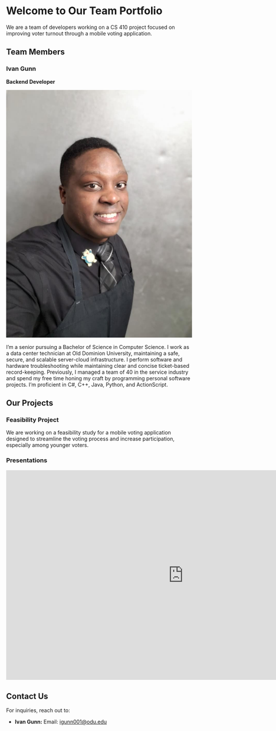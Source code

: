 # Welcome to Our Team Portfolio

We are a team of developers working on a CS 410 project focused on improving voter turnout through a mobile voting application.

## Team Members

### Ivan Gunn
**Backend Developer**

![Ivan Gunn](images/IvanGProfilePicture.jpg) 

I’m a senior pursuing a Bachelor of Science in Computer Science. I work as a data center technician at Old Dominion University, maintaining a safe, secure, and scalable server-cloud infrastructure. I perform software and hardware troubleshooting while maintaining clear and concise ticket-based record-keeping. Previously, I managed a team of 40 in the service industry and spend my free time honing my craft by programming personal software projects. I’m proficient in C#, C++, Java, Python, and ActionScript.
  

## Our Projects
### Feasibility Project
We are working on a feasibility study for a mobile voting application designed to streamline the voting process and increase participation, especially among younger voters.

### Presentations
<iframe src="https://docs.google.com/presentation/d/e/YOUR_PRESENTATION_ID/embed" frameborder="0" width="960" height="569" allowfullscreen="true" mozallowfullscreen="true" webkitallowfullscreen="true"></iframe>

## Contact Us
For inquiries, reach out to:  
- **Ivan Gunn:** Email: igunn001@odu.edu
